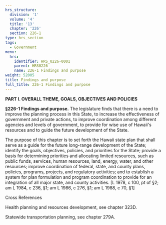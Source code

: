 ```yaml
---
hrs_structure:
  division: '1'
  volume: '4'
  title: '13'
  chapter: '226'
  section: 226-1
type: hrs_section
tags:
  - Government
menu:
  hrs:
    identifier: HRS_0226-0001
    parent: HRS0226
    name: 226-1 Findings and purpose
weight: 52005
title: Findings and purpose
full_title: 226-1 Findings and purpose
---
```

**PART I. OVERALL THEME, GOALS, OBJECTIVES AND POLICIES**

**§226-1 Findings and purpose.** The legislature finds that there is a need to improve the planning process in this State, to increase the effectiveness of government and private actions, to improve coordination among different agencies and levels of government, to provide for wise use of Hawaii's resources and to guide the future development of the State.

The purpose of this chapter is to set forth the Hawaii state plan that shall serve as a guide for the future long-range development of the State; identify the goals, objectives, policies, and priorities for the State; provide a basis for determining priorities and allocating limited resources, such as public funds, services, human resources, land, energy, water, and other resources; improve coordination of federal, state, and county plans, policies, programs, projects, and regulatory activities; and to establish a system for plan formulation and program coordination to provide for an integration of all major state, and county activities. [L 1978, c 100, pt of §2; am L 1984, c 236, §1; am L 1986, c 276, §1; am L 1988, c 70, §1]

Cross References

Health planning and resources development, see chapter 323D.

Statewide transportation planning, see chapter 279A.